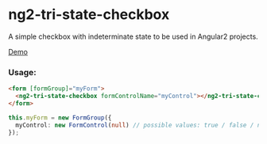 # ng2-tri-state-checkbox
A simple checkbox with indeterminate state to be used in Angular2 projects.

[Demo](https://embed.plnkr.co/I7yWlac1yMgbpPjUVbBX/)

### Usage:

```html
<form [formGroup]="myForm">
  <ng2-tri-state-checkbox formControlName="myControl"></ng2-tri-state-checkbox>
</form>
```

```typescript
this.myForm = new FormGroup({
  myControl: new FormControl(null) // possible values: true / false / null
});
```
